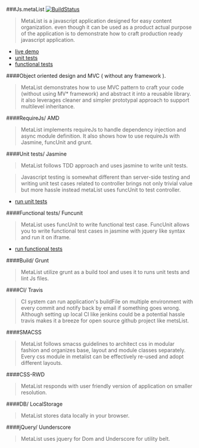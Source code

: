 ###Js.metaList [![BuildStatus](https://travis-ci.org/metanitesh/Js.jQuery.metaList.svg?branch=master)](https://travis-ci.org/metanitesh/Js.jQuery.metaList)

>MetaList is a javascript application designed for easy content organization. even though it can be used as a product actual purpose of the application is to demonstrate how to craft production ready javascript application. 
- [live demo](http://www.niteshsharma.com/js.metalist)
- [unit tests](http://www.niteshsharma.com/js.metalist/tests/unit/specrunner.html)
- [functional tests](http://www.niteshsharma.com/js.metalist/tests/functional/specrunner.html)


####Object oriented design and MVC ( without any framework ).

>MetaList demonstrates how to use MVC pattern to craft your code (without using MV* framework) and abstract it into a reusable library. it also leverages  cleaner and simpler prototypal approach to support multilevel inheritance. 

####RequireJs/ AMD 

>MetaList implements requireJs to handle dependency injection and async module definition. It also shows how to use requireJs with Jasmine, funcUnit and grunt. 

####Unit tests/ Jasmine

>MetaList follows TDD approach and uses jasmine to write unit tests. 

>Javascript testing is somewhat different than server-side testing and writing unit test cases related to controller brings not only trivial value but more hassle instead metaList uses funcUnit to test controller.

- [run unit tests](http://www.niteshsharma.com/jsMetaList/functional/specrunner.html)

####Functional tests/ Funcunit

>MetaList uses funcUnit to write functional test case. FuncUnit allows you to write functional test cases in jasmine with jquery like syntax and run it on iframe.  

- [run functional tests](http://www.niteshsharma.com/jsMetaList/functional/specrunner.html)
  
####Build/ Grunt 

>MetaList utilize grunt as a build tool and uses it to runs unit tests and lint Js files. 

####CI/ Travis

>CI system can run application's buildFile on multiple environment with every commit and notify back by email if something goes wrong. Although setting up local CI like jenkins could be a potential  hassle travis makes it a breeze for open source github project like metsList.


####SMACSS

>MetaList follows smacss guidelines to architect css in modular fashion and organizes base, layout and module classes separately. Every css module in metalist can be effectively re-used and adopt different layouts.

####CSS-RWD
>MetaList responds with user friendly version of application on smaller resolution.

####DB/ LocalStorage 
>MetaList stores data locally in your browser.

####jQuery/ Uunderscore
>MetaList uses jquery for Dom and Underscore for utility belt.


